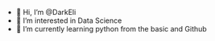 - 👋 Hi, I’m @DarkEli
- 👀 I’m interested in Data Science 
- 🌱 I’m currently learning python from the basic and Github

<!---
DarkEli/DarkEli is a ✨ special ✨ repository because its `README.md` (this file) appears on your GitHub profile.
You can click the Preview link to take a look at your changes.
--->
